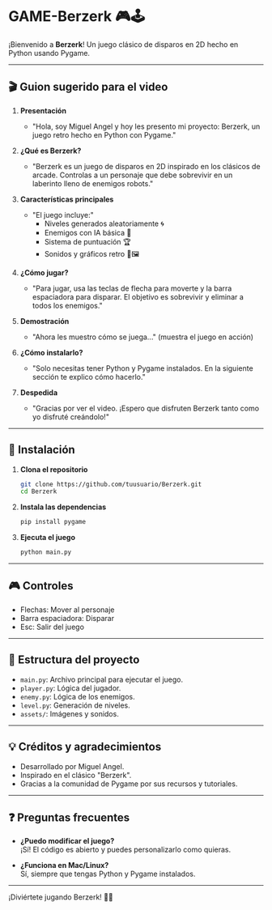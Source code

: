 # GAME-Berzerk 🎮🕹️

¡Bienvenido a **Berzerk**! Un juego clásico de disparos en 2D hecho en Python usando Pygame. 


---

## 🎬 Guion sugerido para el video

1. **Presentación**
   - "Hola, soy Miguel Angel y hoy les presento mi proyecto: Berzerk, un juego retro hecho en Python con Pygame."

2. **¿Qué es Berzerk?**
   - "Berzerk es un juego de disparos en 2D inspirado en los clásicos de arcade. Controlas a un personaje que debe sobrevivir en un laberinto lleno de enemigos robots."

3. **Características principales**
   - "El juego incluye:"
     - Niveles generados aleatoriamente 🌀
     - Enemigos con IA básica 🤖
     - Sistema de puntuación 🏆
     - Sonidos y gráficos retro 🎵🖼️

4. **¿Cómo jugar?**
   - "Para jugar, usa las teclas de flecha para moverte y la barra espaciadora para disparar. El objetivo es sobrevivir y eliminar a todos los enemigos."

5. **Demostración**
   - "Ahora les muestro cómo se juega..." (muestra el juego en acción)

6. **¿Cómo instalarlo?**
   - "Solo necesitas tener Python y Pygame instalados. En la siguiente sección te explico cómo hacerlo."

7. **Despedida**
   - "Gracias por ver el video. ¡Espero que disfruten Berzerk tanto como yo disfruté creándolo!"

---

## 🚀 Instalación

1. **Clona el repositorio**
   ```bash
   git clone https://github.com/tuusuario/Berzerk.git
   cd Berzerk
   ```

2. **Instala las dependencias**
   ```bash
   pip install pygame
   ```

3. **Ejecuta el juego**
   ```bash
   python main.py
   ```

---

## 🎮 Controles

- Flechas: Mover al personaje
- Barra espaciadora: Disparar
- Esc: Salir del juego

---

## 📂 Estructura del proyecto

- `main.py`: Archivo principal para ejecutar el juego.
- `player.py`: Lógica del jugador.
- `enemy.py`: Lógica de los enemigos.
- `level.py`: Generación de niveles.
- `assets/`: Imágenes y sonidos.

---

## 💡 Créditos y agradecimientos

- Desarrollado por Miguel Angel.
- Inspirado en el clásico "Berzerk".
- Gracias a la comunidad de Pygame por sus recursos y tutoriales.

---

## ❓ Preguntas frecuentes

- **¿Puedo modificar el juego?**  
  ¡Sí! El código es abierto y puedes personalizarlo como quieras.

- **¿Funciona en Mac/Linux?**  
  Sí, siempre que tengas Python y Pygame instalados.

---

¡Diviértete jugando Berzerk! 🚀👾
